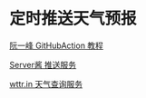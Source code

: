# 定时推送天气预报

[阮一峰 GitHubAction 教程](http://www.ruanyifeng.com/blog/2019/12/github_actions.html)  

[Server酱 推送服务](http://sc.ftqq.com/)  

[wttr.in 天气查询服务](https://github.com/chubin/wttr.in)  
